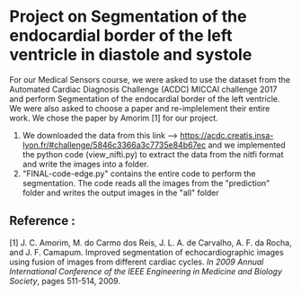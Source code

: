 # Project on Segmentation of the endocardial border of the left ventricle in diastole and systole

For our Medical Sensors course, we were asked to use the dataset from the Automated Cardiac Diagnosis Challenge (ACDC) MICCAI challenge 2017 and perform  Segmentation of the endocardial border of the left ventricle. We were also asked to choose a paper and re-implelement their entire work. We chose the paper by Amorim [1] for our project.

1. We downloaded the data from this link --> https://acdc.creatis.insa-lyon.fr/#challenge/5846c3366a3c7735e84b67ec and we implemented the python code (view_nifti.py) to extract the data from the nitfi format and write the images into a folder.
2. "FINAL-code-edge.py" contains the entire code to perform the segmentation. The code reads all the images from the "prediction" folder and writes the output images in the "all" folder

## Reference : 
[1] J. C. Amorim, M. do Carmo dos Reis, J. L. A. de Carvalho, A. F. da Rocha, and J. F. Camapum. Improved segmentation of echocardiographic images using fusion of images from different cardiac cycles. _In 2009 Annual International Conference of the IEEE Engineering in Medicine and Biology Society_, pages 511-514, 2009.
